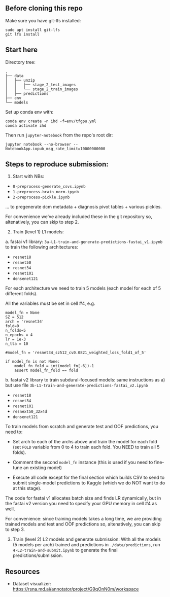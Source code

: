 ## Before cloning this repo

Make sure you have git-lfs installed:

```
sudo apt install git-lfs
git lfs install
```

## Start here

Directory tree:

```
.
├── data
│   ├── unzip
│   │   ├── stage_2_test_images
│   │   └── stage_2_train_images
│   ├── predictions
├── env
└── models
```

Set up conda env with:

```
conda env create -n ihd -f=env/tfgpu.yml
conda activate ihd
```

Then run `jupyter-notebook` from the repo's root dir:

```
jupyter notebook --no-browser --NotebookApp.iopub_msg_rate_limit=10000000000
```

## Steps to reproduce submission:

1. Start with NBs:

  * `0-preprocess-generate_csvs.ipynb`
  * `1-preprocess-brain_norm.ipynb`
  * `2-preprocess-pickle.ipynb`

... to pregenerate dcm metadata + diagnosis pivot tables + various pickles. 

For convenience we've already included these in the git repository so, altenatively, you can skip to step 2.

2. Train (level 1) L1 models:

a. fastai v1 library: `3a-L1-train-and-generate-predictions-fastai_v1.ipynb` to train the following architectures:

  * `resnet18`
  * `resnet50`
  * `resnet34`
  * `resnet101`
  * `densenet121`

For each architecture we need to train 5 models (each model for each of 5 different folds). 

All the variables must be set in cell #4, e.g.

```
model_fn = None
SZ = 512
arch = 'resnet34'
fold=0
n_folds=5
n_epochs = 4
lr = 1e-3
n_tta = 10

#model_fn = 'resnet34_sz512_cv0.0821_weighted_loss_fold1_of_5'

if model_fn is not None:
    model_fn_fold = int(model_fn[-6])-1
    assert model_fn_fold == fold
```
  
b. fastai v2 library to train subdural-focused models: same instructions as a) but use file `3b-L1-train-and-generate-predictions-fastai_v2.ipynb`

  * `resnet18`
  * `resnet34`
  * `resnet101`
  * `resnext50_32x4d`
  * `densenet121`

To train models from scratch and generate test and OOF predictions, you need to:

- Set arch to each of the archs above and train the model for each fold (set `FOLD` variable from 0 to 4 to train each fold. You NEED to train all 5 folds).

- Comment the second `model_fn` instance (this is used if you need to fine-tune an existing model)

- Execute all code except for the final section which builds CSV to send to submit single-model predictions to Kaggle (which we do NOT want to do at this stage).

The code for fastai v1 allocates batch size and finds LR dynamically, but in the fastai v2 version you need to specify your GPU memory in cell #4 as well.

For convenience: since training models takes a long time, we are providing trained models and test and OOF predictions so, altenatively, you can skip to step 3.

3. Train (level 2) L2 models and generate submission: With all the models (5 models per arch) trained and predictions in `./data/predictions`, run `4-L2-train-and-submit.ipynb` to generate the final predictions/submission.

## Resources

* Dataset visualizer: https://rsna.md.ai/annotator/project/G9qOnN0m/workspace

